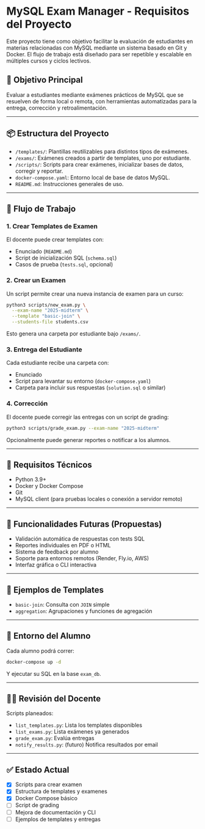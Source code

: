 # MySQL Exam Manager - Requisitos del Proyecto

Este proyecto tiene como objetivo facilitar la evaluación de estudiantes en materias relacionadas con MySQL mediante un sistema basado en Git y Docker. El flujo de trabajo está diseñado para ser repetible y escalable en múltiples cursos y ciclos lectivos.

## 🎯 Objetivo Principal

Evaluar a estudiantes mediante exámenes prácticos de MySQL que se resuelven de forma local o remota, con herramientas automatizadas para la entrega, corrección y retroalimentación.

---

## 📦 Estructura del Proyecto

- `/templates/`: Plantillas reutilizables para distintos tipos de exámenes.
- `/exams/`: Exámenes creados a partir de templates, uno por estudiante.
- `/scripts/`: Scripts para crear exámenes, inicializar bases de datos, corregir y reportar.
- `docker-compose.yaml`: Entorno local de base de datos MySQL.
- `README.md`: Instrucciones generales de uso.

---

## 🚦 Flujo de Trabajo

### 1. Crear Templates de Examen

El docente puede crear templates con:

- Enunciado (`README.md`)
- Script de inicialización SQL (`schema.sql`)
- Casos de prueba (`tests.sql`, opcional)

### 2. Crear un Examen

Un script permite crear una nueva instancia de examen para un curso:

```bash
python3 scripts/new_exam.py \
  --exam-name "2025-midterm" \
  --template "basic-join" \
  --students-file students.csv
```

Esto genera una carpeta por estudiante bajo `/exams/`.

### 3. Entrega del Estudiante

Cada estudiante recibe una carpeta con:

- Enunciado
- Script para levantar su entorno (`docker-compose.yaml`)
- Carpeta para incluir sus respuestas (`solution.sql` o similar)

### 4. Corrección

El docente puede corregir las entregas con un script de grading:

```bash
python3 scripts/grade_exam.py --exam-name "2025-midterm"
```

Opcionalmente puede generar reportes o notificar a los alumnos.

---

## 🔧 Requisitos Técnicos

- Python 3.9+
- Docker y Docker Compose
- Git
- MySQL client (para pruebas locales o conexión a servidor remoto)

---

## 📌 Funcionalidades Futuras (Propuestas)

- Validación automática de respuestas con tests SQL
- Reportes individuales en PDF o HTML
- Sistema de feedback por alumno
- Soporte para entornos remotos (Render, Fly.io, AWS)
- Interfaz gráfica o CLI interactiva

---

## 🧪 Ejemplos de Templates

- `basic-join`: Consulta con `JOIN` simple
- `aggregation`: Agrupaciones y funciones de agregación

---

## 📁 Entorno del Alumno

Cada alumno podrá correr:

```bash
docker-compose up -d
```

Y ejecutar su SQL en la base `exam_db`.

---

## 👨‍🏫 Revisión del Docente

Scripts planeados:

- `list_templates.py`: Lista los templates disponibles
- `list_exams.py`: Lista exámenes ya generados
- `grade_exam.py`: Evalúa entregas
- `notify_results.py`: (futuro) Notifica resultados por email

---

## ✅ Estado Actual

- [x] Scripts para crear examen
- [x] Estructura de templates y examenes
- [x] Docker Compose básico
- [ ] Script de grading
- [ ] Mejora de documentación y CLI
- [ ] Ejemplos de templates y entregas